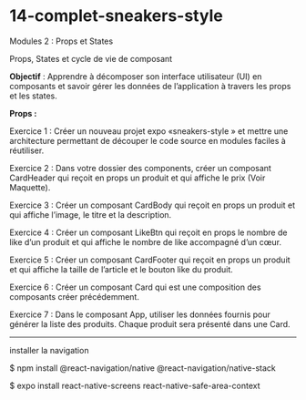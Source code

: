 # 14-complet-sneakers-style

Modules 2 : Props et States

Props, States et cycle de vie de composant

**Objectif** : Apprendre à décomposer son interface utilisateur (UI) en composants et savoir gérer les données de l’application à travers les props et les states.

**Props :**

Exercice 1 : Créer un nouveau projet expo  «sneakers-style » et mettre une architecture permettant de découper le code source en modules faciles à réutiliser.  

Exercice 2 : Dans votre dossier des components, créer un composant CardHeader qui reçoit en props un produit et qui affiche le prix (Voir Maquette).

Exercice 3 : Créer un composant CardBody qui reçoit en props un produit et qui affiche l’image, le titre et la description.

Exercice 4 : Créer un composant LikeBtn qui reçoit en props le nombre de like d’un produit et qui affiche le nombre de like accompagné d’un cœur.

Exercice 5 : Créer un composant CardFooter qui reçoit en props un produit et qui affiche la taille de l’article et le bouton like du produit.

Exercice 6 : Créer un composant Card qui est une composition des composants créer précédemment.

Exercice 7 : Dans le composant App, utiliser les données fournis pour générer la liste des produits. Chaque produit sera présenté dans une Card.

------

installer la navigation

$ npm install @react-navigation/native @react-navigation/native-stack

$ expo install react-native-screens react-native-safe-area-context
